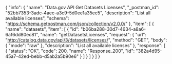 {
  "info": {
    "name": "Data.gov API Get Datasets Licenses",
    "_postman_id": "52bb7353-3adc-4aec-a3c9-5d0ee1a35ec5",
    "description": "List all available licenses",
    "schema": "https://schema.getpostman.com/json/collection/v2.0.0/"
  },
  "item": [
    {
      "name": "datasets",
      "item": [
        {
          "id": "b06ba288-30d7-4634-a8a6-6af6dd80ec81",
          "name": "getDatasetsLicenses",
          "request": {
            "url": "http://catalog.data.gov/api/3/datasets/licenses/",
            "method": "GET",
            "body": {
              "mode": "raw"
            },
            "description": "List all available licenses"
          },
          "response": [
            {
              "status": "OK",
              "code": 200,
              "name": "Response_200",
              "id": "382a4d95-45a7-42ed-bebb-d5ab2a5b90e6"
            }
          ]
        }
      ]
    }
  ]
}